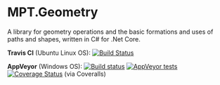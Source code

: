 # MPT.Geometry
A library for geometry operations and the basic formations and uses of paths and shapes, written in C# for .Net Core.

**Travis CI** (Ubuntu Linux OS): [![Build Status](https://travis-ci.org/MarkPThomas/MPT.Geometry-.netCore.svg?branch=master&kill_cache=1)](https://travis-ci.org/MarkPThomas/MPT.Geometry-.netCore)

**AppVeyor** (Windows OS): [![Build status](https://ci.appveyor.com/api/projects/status/um5rb7fvj147ab20?svg=true)](https://ci.appveyor.com/project/MarkPThomas/mpt-geometry-netcore) 
[![AppVeyor tests](https://img.shields.io/appveyor/tests/MarkPThomas/mpt-geometry-netcore.svg)](https://ci.appveyor.com/project/MarkPThomas/mpt-geometry-netcore/build/tests)
[![Coverage Status](https://coveralls.io/repos/github/MarkPThomas/MPT.Geometry-.netCore/badge.svg?branch=master&kill_cache=1)](https://coveralls.io/github/MarkPThomas/MPT.Geometry-.netCore?branch=master&kill_cache=1) (via Coveralls)
 
<!---
**SonarCloud**: [![Quality Gate Status](https://sonarcloud.io/api/project_badges/measure?project=MarkPThomas_MPT.Geometry-.netCore&metric=alert_status)](https://sonarcloud.io/dashboard?id=MarkPThomas_MPT.Geometry-.netCore)
[![Maintainability Rating](https://sonarcloud.io/api/project_badges/measure?project=MarkPThomas_MPT.Geometry-.netCore&metric=sqale_rating)](https://sonarcloud.io/dashboard?id=MarkPThomas_MPT.Geometry-.netCore)
[![Reliability Rating](https://sonarcloud.io/api/project_badges/measure?project=MarkPThomas_MPT.Geometry-.netCore&metric=reliability_rating)](https://sonarcloud.io/dashboard?id=MarkPThomas_MPT.Geometry-.netCore)
[![Security Rating](https://sonarcloud.io/api/project_badges/measure?project=MarkPThomas_MPT.Geometry-.netCore&metric=security_rating)](https://sonarcloud.io/dashboard?id=MarkPThomas_MPT.Geometry-.netCore)

&nbsp;&nbsp;&nbsp;&nbsp;&nbsp;&nbsp;&nbsp;&nbsp;&nbsp;&nbsp;&nbsp;&nbsp;&nbsp;&nbsp;&nbsp;&nbsp;&nbsp;&nbsp;&nbsp;&nbsp;&nbsp;[![Lines of Code](https://sonarcloud.io/api/project_badges/measure?project=MarkPThomas_MPT.Geometry-.netCore&metric=ncloc)](https://sonarcloud.io/dashboard?id=MarkPThomas_MPT.Geometry-.netCore) 
[![Duplicated Lines (%)](https://sonarcloud.io/api/project_badges/measure?project=MarkPThomas_MPT.Geometry-.netCore&metric=duplicated_lines_density)](https://sonarcloud.io/dashboard?id=MarkPThomas_MPT.Geometry-.netCore) -->
<!---[![Coverage](https://sonarcloud.io/api/project_badges/measure?project=MarkPThomas_MPT.Geometry-.netCore&metric=coverage)](https://sonarcloud.io/dashboard?id=MarkPThomas_MPT.Geometry-.netCore)-->
<!---
&nbsp;&nbsp;&nbsp;&nbsp;&nbsp;&nbsp;&nbsp;&nbsp;&nbsp;&nbsp;&nbsp;&nbsp;&nbsp;&nbsp;&nbsp;&nbsp;&nbsp;&nbsp;&nbsp;&nbsp;&nbsp;[![Technical Debt](https://sonarcloud.io/api/project_badges/measure?project=MarkPThomas_MPT.Geometry-.netCore&metric=sqale_index)](https://sonarcloud.io/dashboard?id=MarkPThomas_MPT.Geometry-.netCore)
[![Code Smells](https://sonarcloud.io/api/project_badges/measure?project=MarkPThomas_MPT.Geometry-.netCore&metric=code_smells)](https://sonarcloud.io/dashboard?id=MarkPThomas_MPT.Geometry-.netCore)
[![Vulnerabilities](https://sonarcloud.io/api/project_badges/measure?project=MarkPThomas_MPT.Geometry-.netCore&metric=vulnerabilities)](https://sonarcloud.io/dashboard?id=MarkPThomas_MPT.Geometry-.netCore)
[![Bugs](https://sonarcloud.io/api/project_badges/measure?project=MarkPThomas_MPT.Geometry-.netCore&metric=bugs)](https://sonarcloud.io/dashboard?id=MarkPThomas_MPT.Geometry-.netCore)
-->